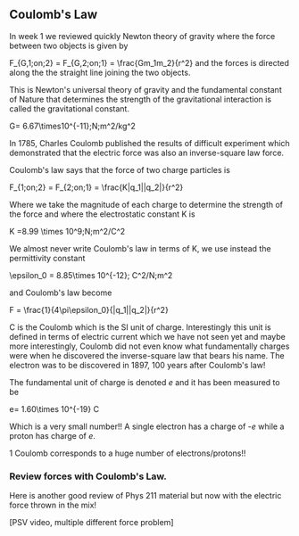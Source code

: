 ## Coulomb's Law

In week 1 we reviewed quickly Newton theory of gravity where the force between two objects is given by 

<lrn-math>F_{G,1\;on\;2} = F_{G,2\;on\;1} = \frac{Gm_1m_2}{r^2} </lrn-math> and the forces is directed along the the straight line joining the two objects. 

This is Newton's universal theory of gravity and the fundamental constant of Nature that determines the strength of the gravitational interaction is called the gravitational constant. 

<lrn-math>G= 6.67\times10^{-11}\;N\;m^2/kg^2 </lrn-math>

In 1785, Charles Coulomb published the results of difficult experiment which demonstrated that the electric force was also an inverse-square law force. 

Coulomb's law says that the force of two charge particles is 

<lrn-math>F_{1\;on\;2} = F_{2\;on\;1} = \frac{K|q_1||q_2|}{r^2} </lrn-math>

Where we take the magnitude of each charge to determine the strength of the force and where the electrostatic constant K is 

<lrn-math> K =8.99 \times 10^9\;N\;m^2/C^2 </lrn-math>

We almost never write Coulomb's law in terms of K, we use instead the permittivity constant 

<lrn-math>\epsilon_0 = 8.85\times 10^{-12}\; C^2/N\;m^2</lrn-math>

and Coulomb's law become

<lrn-math>F = \frac{1}{4\pi\epsilon_0}{|q_1||q_2|}{r^2} </lrn-math>

<lrndesign-sidenote label="Instructor Note" icon="bookmark" bg-color="#c2e5f2">
C is the Coulomb which is the SI unit of charge. Interestingly this unit is defined in terms of electric current which we have not seen yet and maybe more interestingly, Coulomb did not even know what fundamentally charges were when he discovered the inverse-square law that bears his name. The electron was to be discovered in 1897, 100 years after Coulomb's law!
</lrndesign-sidenote>


The fundamental unit of charge is denoted _e_ and it has been measured to be 

<lrn-math> e= 1.60\times 10^{-19} C </lrn-math> 

Which is a very small number!! A single electron has a charge of -_e_ while a proton has charge of _e_. 

1 Coulomb corresponds to a huge number of electrons/protons!!

### Review forces with Coulomb's Law. 

Here is another good review of Phys 211 material but now with the electric force thrown in the mix!

[PSV video, multiple different force problem]